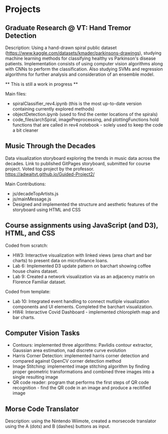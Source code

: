 # Projects

## Graduate Research @ VT: Hand Tremor Detection
Description: Using a hand-drawn spiral public dataset (https://www.kaggle.com/datasets/kmader/parkinsons-drawings), studying machine learning methods for classifying healthy vs Parkinson's disease patients. Implementation consists of using computer vision algorithms along with CNNs to perform the classification. Also studying SVMs and regression algorithms for further analysis and consideration of an ensemble model. 

** This is still a work in progress **

Main files:
 - spiralClassifier_rev4.ipynb (this is the most up-to-date version containing currently explored methods)
 - objectDetection.ipynb (used to find the center locations of the spirals)
 - code_files/archSpiral, imagePreprocessing, and plottingFunctions hold functions that are called in rev4 notebook - solely used to keep the code a bit cleaner

## Music Through the Decades
Data visualization storyboard exploring the trends in music data across the decades.
Link to published GitPages storyboard, submitted for course project. Voted top project by the professor. https://adwaitvt.github.io/Guided-Project2/

Main Contributions:
- js/decadeTopArtists.js
- js/mainMessage.js
- Designed and implemented the structure and aesthetic features of the storyboard using HTML and CSS

## Course assignments using JavaScript (and D3), HTML, and CSS

Coded from scratch:
 - HW3: Interactive visualization with linked views (area chart and bar charts) to present data on microfinance loans.
 - Lab 6: Implemented D3 update pattern on barchart showing coffee house chains dataset.
 - Lab 9: Created a network visualization via as an adjacency matrix on Florence Familiar dataset.

Coded from template:
 - Lab 10: Integrated event handling to connect mutliple visualization components and UI elements. Completed the barchart visualization.
 - HW4: Interactive Covid Dashboard - implemented chloropleth map and bar charts.

## Computer Vision Tasks
 - Contours: implemented three algorithms: Pavlidis contour extractor, Gaussian area estimation, nad discrete curve evolution 
 - Harris Corner Detection: implemented harris corner detection and compared against OpenCV corner detection method
 - Image Stitching: implemented image stitching algorithm by finding proper geometric transformations and combined three images into a single resulting image
 - QR code reader: program that performs the first steps of QR code recognition - find the QR code in an image and produce a recitified image



## Morse Code Translator
Description: using the Nintendo Wiimote, created a morsecode translator using the A (dots) and B (dashes) buttons as input. 

